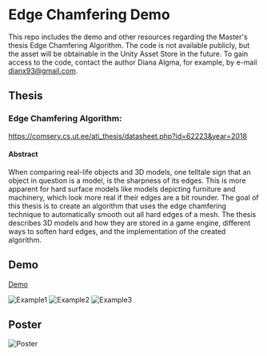 # Edge Chamfering Demo
This repo includes the demo and other resources regarding the Master's thesis Edge Chamfering Algorithm.
The code is not available publicly, but the asset will be obtainable in the Unity Asset Store in the future.
To gain access to the code, contact the author Diana Algma, for example, by e-mail dianx93@gmail.com.

## Thesis
### Edge Chamfering Algorithm:
https://comserv.cs.ut.ee/ati_thesis/datasheet.php?id=62223&year=2018

#### Abstract
When comparing real-life objects and 3D models, one telltale sign that an object in question is a model, is the sharpness of its edges. This is more apparent for hard surface models like models depicting furniture and machinery, which look more real if their edges are a bit rounder. The goal of this thesis is to create an algorithm that uses the edge chamfering technique to automatically smooth out all hard edges of a mesh. The thesis describes 3D models and how they are stored in a game engine, different ways to soften hard edges, and the implementation of the created algorithm.

## Demo
[Demo](/Demo)

![Example1](/Pictures/Example1.png)
![Example2](/Pictures/Example2.png)
![Example3](/Pictures/Example3.png)

## Poster
![Poster](/EdgeChamferingPoster.png)
